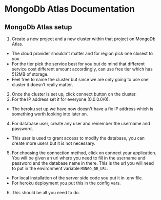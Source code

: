 # MongoDb Atlas Documentation
## MongoDb Atlas setup
1. Create a new project and a new cluster within that project on MongoDb Atlas.
  - The cloud provider shouldn't matter and for region pick one closest to you.
  - For the tier pick the service best for you but do mind that different service cost different amount accordingly, can use free tier which has 512MB of storage.
  - Feel free to name the cluster but since we are only going to use one cluster it doesn't really matter.
2. Once the cluster is set up, click connect button on the cluster.
3. For the IP address set it for everyone (0.0.0.0/0).
  - The heroku set up we have now doesn't have a fix IP address which is something worth looking into later on.
4. For database user, create any user and remember the username and password.
  - This user is used to grant access to modify the database, you can create more users but it is not necessary.
5. For choosing the connection method, click on connect your application. You will be given an url where you need to fill in the username and password and the database name in there. This is the url you will need to put in the environment variable `MONGO_DB_URL`.
  - For local installation of the server side code you put it in .env file.
  - For heroku deployment you put this in the config vars.
6. This should be all you need to do.
